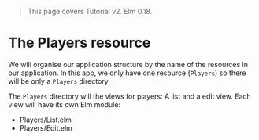 > This page covers Tutorial v2. Elm 0.18.

# The Players resource

We will organise our application structure by the name of the resources in our application. In this app, we only have one resource (`Players`) so there will be only a `Players` directory.

The `Players` directory will the views for players: A list and a edit view. Each view will have its own Elm module:

- Players/List.elm
- Players/Edit.elm

